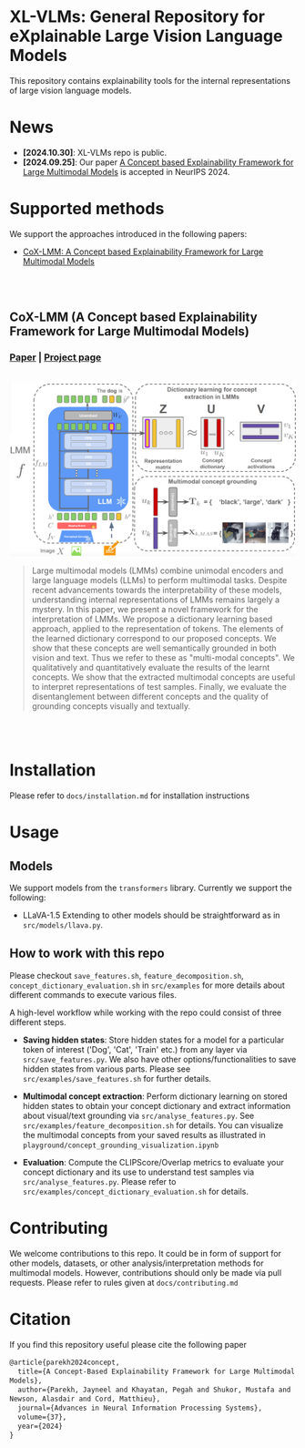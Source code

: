# XL-VLMs: General Repository for eXplainable Large Vision Language Models

This repository contains explainability tools for the internal representations of large vision language models.

# News

* **[2024.10.30]**: XL-VLMs repo is public.
* **[2024.09.25]**: Our paper [A Concept based Explainability Framework for Large Multimodal Models](https://arxiv.org/abs/2406.08074) is accepted in NeurIPS 2024.


# Supported methods

We support the approaches introduced in the following papers:

* [CoX-LMM: A Concept based Explainability Framework for Large Multimodal Models](https://arxiv.org/abs/2406.08074)


<br> <br>


## CoX-LMM (A Concept based Explainability Framework for Large Multimodal Models)
  ### [Paper](https://arxiv.org/abs/2406.08074) | [Project page](https://jayneelparekh.github.io/LMM_Concept_Explainability/)

  <p align="center">
        <br> <img src="docs/assets/CoX_LMM_system.png", width=800 /> <br>
  </p>

  > Large multimodal models (LMMs) combine unimodal encoders and large language models (LLMs) to perform multimodal tasks. Despite recent advancements towards the interpretability of these models, understanding internal representations of LMMs remains largely a mystery. In this paper, we present a novel framework for the interpretation of LMMs. We propose a dictionary learning based approach, applied to the representation of tokens. The elements of the learned dictionary correspond to our proposed concepts. We show that these concepts are well semantically grounded in both vision and text. Thus we refer to these as "multi-modal concepts". We qualitatively and quantitatively evaluate the results of the learnt concepts. We show that the extracted multimodal concepts are useful to interpret representations of test samples. Finally, we evaluate the disentanglement between different concepts and the quality of grounding concepts visually and textually.

  <br> <br>

# Installation

Please refer to ```docs/installation.md``` for installation instructions

# Usage

## Models

We support models from the `transformers` library. Currently we support the following:
* LLaVA-1.5
Extending to other models should be straightforward as in `src/models/llava.py`.

## How to work with this repo
Please checkout ```save_features.sh```, ```feature_decomposition.sh```, ```concept_dictionary_evaluation.sh``` in ```src/examples```
for more details about different commands to execute various files.

A high-level workflow while working with the repo could consist of three different steps.

* **Saving hidden states**: Store hidden states for a model for a particular token of interest ('Dog', 'Cat', 'Train' etc.) from any layer via ```src/save_features.py```. We also have other options/functionalities to save hidden states from various parts. Please see ```src/examples/save_features.sh``` for further details.

* **Multimodal concept extraction**: Perform dictionary learning on stored hidden states to obtain your concept dictionary and extract information about visual/text grounding via ```src/analyse_features.py```. See ```src/examples/feature_decomposition.sh``` for details. You can visualize the multimodal concepts from your saved results as illustrated in ```playground/concept_grounding_visualization.ipynb```

* **Evaluation**: Compute the CLIPScore/Overlap metrics to evaluate your concept dictionary and its use to understand test samples via ```src/analyse_features.py```. Please refer to ```src/examples/concept_dictionary_evaluation.sh``` for details.


# Contributing
We welcome contributions to this repo. It could be in form of support for other models, datasets, or other analysis/interpretation methods for multimodal models. However, contributions should only be made via pull requests. Please refer to rules given at ```docs/contributing.md```

# Citation
If you find this repository useful please cite the following paper
```
@article{parekh2024concept,
  title={A Concept-Based Explainability Framework for Large Multimodal Models},
  author={Parekh, Jayneel and Khayatan, Pegah and Shukor, Mustafa and Newson, Alasdair and Cord, Matthieu},
  journal={Advances in Neural Information Processing Systems},
  volume={37},
  year={2024}
}
```
